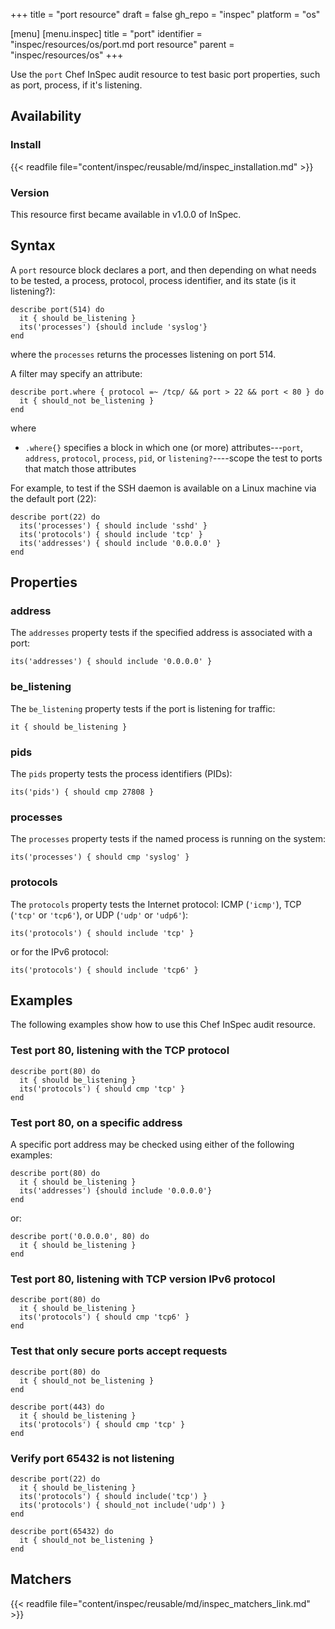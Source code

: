 +++
title = "port resource"
draft = false
gh_repo = "inspec"
platform = "os"

[menu]
  [menu.inspec]
    title = "port"
    identifier = "inspec/resources/os/port.md port resource"
    parent = "inspec/resources/os"
+++

Use the `port` Chef InSpec audit resource to test basic port properties, such as port, process, if it's listening.

## Availability

### Install

{{< readfile file="content/inspec/reusable/md/inspec_installation.md" >}}

### Version

This resource first became available in v1.0.0 of InSpec.

## Syntax

A `port` resource block declares a port, and then depending on what needs to be tested, a process, protocol, process identifier, and its state (is it listening?):

    describe port(514) do
      it { should be_listening }
      its('processes') {should include 'syslog'}
    end

where the `processes` returns the processes listening on port 514.

A filter may specify an attribute:

    describe port.where { protocol =~ /tcp/ && port > 22 && port < 80 } do
      it { should_not be_listening }
    end

where

- `.where{}` specifies a block in which one (or more) attributes---`port`, `address`, `protocol`, `process`, `pid`, or `listening?`----scope the test to ports that match those attributes

For example, to test if the SSH daemon is available on a Linux machine via the default port (22):

    describe port(22) do
      its('processes') { should include 'sshd' }
      its('protocols') { should include 'tcp' }
      its('addresses') { should include '0.0.0.0' }
    end

## Properties

### address

The `addresses` property tests if the specified address is associated with a port:

    its('addresses') { should include '0.0.0.0' }

### be_listening

The `be_listening` property tests if the port is listening for traffic:

    it { should be_listening }

### pids

The `pids` property tests the process identifiers (PIDs):

    its('pids') { should cmp 27808 }

### processes

The `processes` property tests if the named process is running on the system:

    its('processes') { should cmp 'syslog' }

### protocols

The `protocols` property tests the Internet protocol: ICMP (`'icmp'`), TCP (`'tcp'` or `'tcp6'`), or UDP (`'udp'` or `'udp6'`):

    its('protocols') { should include 'tcp' }

or for the IPv6 protocol:

    its('protocols') { should include 'tcp6' }

## Examples

The following examples show how to use this Chef InSpec audit resource.

### Test port 80, listening with the TCP protocol

    describe port(80) do
      it { should be_listening }
      its('protocols') { should cmp 'tcp' }
    end

### Test port 80, on a specific address

A specific port address may be checked using either of the following examples:

    describe port(80) do
      it { should be_listening }
      its('addresses') {should include '0.0.0.0'}
    end

or:

    describe port('0.0.0.0', 80) do
      it { should be_listening }
    end

### Test port 80, listening with TCP version IPv6 protocol

    describe port(80) do
      it { should be_listening }
      its('protocols') { should cmp 'tcp6' }
    end

### Test that only secure ports accept requests

    describe port(80) do
      it { should_not be_listening }
    end

    describe port(443) do
      it { should be_listening }
      its('protocols') { should cmp 'tcp' }
    end

### Verify port 65432 is not listening

    describe port(22) do
      it { should be_listening }
      its('protocols') { should include('tcp') }
      its('protocols') { should_not include('udp') }
    end

    describe port(65432) do
      it { should_not be_listening }
    end

## Matchers

{{< readfile file="content/inspec/reusable/md/inspec_matchers_link.md" >}}

